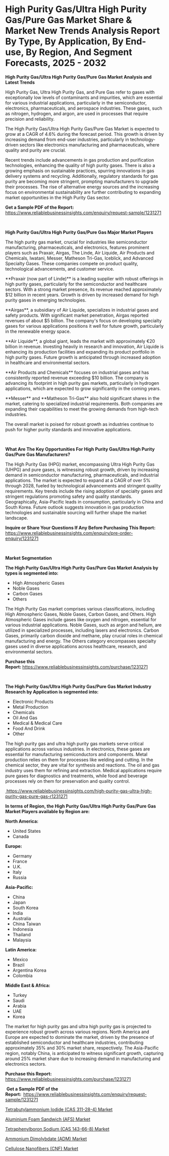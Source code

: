 <p><h1>High Purity Gas/Ultra High Purity Gas/Pure Gas Market Share & Market New Trends Analysis Report By Type, By Application, By End-use, By Region, And Segment Forecasts, 2025 - 2032</h1></p><p><strong>High Purity Gas/Ultra High Purity Gas/Pure Gas Market Analysis and Latest Trends</strong></p>
<p><p>High Purity Gas, Ultra High Purity Gas, and Pure Gas refer to gases with exceptionally low levels of contaminants and impurities, which are essential for various industrial applications, particularly in the semiconductor, electronics, pharmaceuticals, and aerospace industries. These gases, such as nitrogen, hydrogen, and argon, are used in processes that require precision and reliability.</p><p>The High Purity Gas/Ultra High Purity Gas/Pure Gas Market is expected to grow at a CAGR of 4.6% during the forecast period. This growth is driven by increasing demand from end-user industries, particularly in technology-driven sectors like electronics manufacturing and pharmaceuticals, where quality and purity are crucial. </p><p>Recent trends include advancements in gas production and purification technologies, enhancing the quality of high purity gases. There is also a growing emphasis on sustainable practices, spurring innovations in gas delivery systems and recycling. Additionally, regulatory standards for gas purity are becoming more stringent, prompting manufacturers to upgrade their processes. The rise of alternative energy sources and the increasing focus on environmental sustainability are further contributing to expanding market opportunities in the High Purity Gas sector.</p></p>
<p><strong>Get a Sample PDF of the Report:&nbsp;</strong> <a href="https://www.reliablebusinessinsights.com/enquiry/request-sample/1231271?utm_campaign=100&utm_medium=2&utm_source=Github&utm_content=ia&utm_term=03042025&utm_id=high-purity-gasultra-high-purity-gaspure-gas">https://www.reliablebusinessinsights.com/enquiry/request-sample/1231271</a></p>
<p>&nbsp;</p>
<p><strong>High Purity Gas/Ultra High Purity Gas/Pure Gas Major Market Players</strong></p>
<p><p>The high purity gas market, crucial for industries like semiconductor manufacturing, pharmaceuticals, and electronics, features prominent players such as Praxair, Airgas, The Linde, Air Liquide, Air Products and Chemicals, Iwatani, Messer, Matheson Tri-Gas, Iceblick, and Advanced Specialty Gases. These companies compete on product quality, technological advancements, and customer service.</p><p>**Praxair (now part of Linde)** is a leading supplier with robust offerings in high purity gases, particularly for the semiconductor and healthcare sectors. With a strong market presence, its revenue reached approximately $12 billion in recent years. Growth is driven by increased demand for high purity gases in emerging technologies.</p><p>**Airgas**, a subsidiary of Air Liquide, specializes in industrial gases and safety products. With significant market penetration, Airgas reported revenues of about $5 billion. The company's focus on developing specialty gases for various applications positions it well for future growth, particularly in the renewable energy space.</p><p>**Air Liquide**, a global giant, leads the market with approximately €20 billion in revenue. Investing heavily in research and innovation, Air Liquide is enhancing its production facilities and expanding its product portfolio in high purity gases. Future growth is anticipated through increased adoption in healthcare and environmental sectors.</p><p>**Air Products and Chemicals** focuses on industrial gases and has consistently reported revenue exceeding $10 billion. The company is advancing its footprint in high purity gas markets, particularly in hydrogen applications, which are expected to grow significantly in the coming years.</p><p>**Messer** and **Matheson Tri-Gas** also hold significant shares in the market, catering to specialized industrial requirements. Both companies are expanding their capabilities to meet the growing demands from high-tech industries.</p><p>The overall market is poised for robust growth as industries continue to push for higher purity standards and innovative applications.</p></p>
<p>&nbsp;</p>
<p><strong>What Are The Key Opportunities For High Purity Gas/Ultra High Purity Gas/Pure Gas Manufacturers?</strong></p>
<p><p>The High Purity Gas (HPG) market, encompassing Ultra High Purity Gas (UHPG) and pure gases, is witnessing robust growth, driven by increasing demand in semiconductor manufacturing, pharmaceuticals, and industrial applications. The market is expected to expand at a CAGR of over 5% through 2028, fueled by technological advancements and stringent quality requirements. Key trends include the rising adoption of specialty gases and stringent regulations promoting safety and quality standards. Geographically, Asia-Pacific leads in consumption, particularly in China and South Korea. Future outlook suggests innovation in gas production technologies and sustainable sourcing will further shape the market landscape.</p></p>
<p><strong>Inquire or Share Your Questions If Any Before Purchasing This Report:</strong> <a href="https://www.reliablebusinessinsights.com/enquiry/pre-order-enquiry/1231271?utm_campaign=100&utm_medium=2&utm_source=Github&utm_content=ia&utm_term=03042025&utm_id=high-purity-gasultra-high-purity-gaspure-gas">https://www.reliablebusinessinsights.com/enquiry/pre-order-enquiry/1231271</a></p>
<p>&nbsp;</p>
<p><strong>Market Segmentation</strong></p>
<p><strong>The High Purity Gas/Ultra High Purity Gas/Pure Gas Market Analysis by types is segmented into:</strong></p>
<p><ul><li>High Atmospheric Gases</li><li>Noble Gases</li><li>Carbon Gases</li><li>Others</li></ul></p>
<p><p>The High Purity Gas market comprises various classifications, including High Atmospheric Gases, Noble Gases, Carbon Gases, and Others. High Atmospheric Gases include gases like oxygen and nitrogen, essential for various industrial applications. Noble Gases, such as argon and helium, are utilized in specialized processes, including lasers and electronics. Carbon Gases, primarily carbon dioxide and methane, play crucial roles in chemical manufacturing and energy. The Others category encompasses specialty gases used in diverse applications across healthcare, research, and environmental sectors.</p></p>
<p><strong>Purchase this Report:&nbsp;</strong><a href="https://www.reliablebusinessinsights.com/purchase/1231271?utm_campaign=100&utm_medium=2&utm_source=Github&utm_content=ia&utm_term=03042025&utm_id=high-purity-gasultra-high-purity-gaspure-gas">https://www.reliablebusinessinsights.com/purchase/1231271</a></p>
<p>&nbsp;</p>
<p><strong>The High Purity Gas/Ultra High Purity Gas/Pure Gas Market Industry Research by Application is segmented into:</strong></p>
<p><ul><li>Electronic Products</li><li>Metal Production</li><li>Chemicals</li><li>Oil And Gas</li><li>Medical & Medical Care</li><li>Food And Drink</li><li>Other</li></ul></p>
<p><p>The high purity gas and ultra high purity gas markets serve critical applications across various industries. In electronics, these gases are essential for manufacturing semiconductors and components. Metal production relies on them for processes like welding and cutting. In the chemical sector, they are vital for synthesis and reactions. The oil and gas industry uses them for refining and extraction. Medical applications require pure gases for diagnostics and treatments, while food and beverage processes rely on them for preservation and quality control.</p></p>
<p><a href="https://www.reliablebusinessinsights.com/high-purity-gas-ultra-high-purity-gas-pure-gas-r1231271?utm_campaign=100&utm_medium=2&utm_source=Github&utm_content=ia&utm_term=03042025&utm_id=high-purity-gasultra-high-purity-gaspure-gas">&nbsp;https://www.reliablebusinessinsights.com/high-purity-gas-ultra-high-purity-gas-pure-gas-r1231271</a></p>
<p><strong>In terms of Region, the High Purity Gas/Ultra High Purity Gas/Pure Gas Market Players available by Region are:</strong></p>
<p>
    <p> <strong> North America: </strong>
        <ul>
            <li>United States</li>
            <li>Canada</li>
        </ul>
        </p> 
    <p> <strong> Europe: </strong>
        <ul>
            <li>Germany</li>
            <li>France</li>
            <li>U.K.</li>
            <li>Italy</li>
            <li>Russia</li>
        </ul>
        </p> 
    <p> <strong> Asia-Pacific: </strong>
        <ul>
            <li>China</li>
            <li>Japan</li>
            <li>South Korea</li>
            <li>India</li>
            <li>Australia</li>
            <li>China Taiwan</li>
            <li>Indonesia</li>
            <li>Thailand</li>
            <li>Malaysia</li>
        </ul>
        </p> 
    <p> <strong> Latin America: </strong>
        <ul>
            <li>Mexico</li>
            <li>Brazil</li>
            <li>Argentina Korea</li>
            <li>Colombia</li>
        </ul>
        </p> 
    <p> <strong> Middle East & Africa: </strong>
        <ul>
            <li>Turkey</li>
            <li>Saudi</li>
            <li>Arabia</li>
            <li>UAE</li>
            <li>Korea</li>
        </ul>
    </p>
    </p>
<p><p>The market for high purity gas and ultra high purity gas is projected to experience robust growth across various regions. North America and Europe are expected to dominate the market, driven by the presence of established semiconductor and healthcare industries, contributing approximately 35% and 30% market share, respectively. The Asia-Pacific region, notably China, is anticipated to witness significant growth, capturing around 25% market share due to increasing demand in manufacturing and electronics sectors.</p></p>
<p><strong>Purchase this Report: </strong><a href="https://www.reliablebusinessinsights.com/purchase/1231271?utm_campaign=100&utm_medium=2&utm_source=Github&utm_content=ia&utm_term=03042025&utm_id=high-purity-gasultra-high-purity-gaspure-gas">https://www.reliablebusinessinsights.com/purchase/1231271</a></p>
<p>&nbsp;<strong>Get a Sample PDF of the Report:&nbsp;&nbsp;</strong><a href="https://www.reliablebusinessinsights.com/enquiry/request-sample/1231271?utm_campaign=100&utm_medium=2&utm_source=Github&utm_content=ia&utm_term=03042025&utm_id=high-purity-gasultra-high-purity-gaspure-gas">https://www.reliablebusinessinsights.com/enquiry/request-sample/1231271</a></p>
<p><strong></strong></p>
<p><p><a href="https://github.com/zdybelzinn/Market-Research-Report-List-1/blob/main/tetrabutylammonium-iodide-cas-311-28-4-market.md?utm_campaign=100&utm_medium=2&utm_source=Github&utm_content=ia&utm_term=03042025&utm_id=high-purity-gasultra-high-purity-gaspure-gas">Tetrabutylammonium Iodide (CAS 311-28-4) Market</a></p><p><a href="https://github.com/frodanlert/Market-Research-Report-List-1/blob/main/aluminium-foam-sandwich-afs-market.md?utm_campaign=100&utm_medium=2&utm_source=Github&utm_content=ia&utm_term=03042025&utm_id=high-purity-gasultra-high-purity-gaspure-gas">Aluminium Foam Sandwich (AFS) Market</a></p><p><a href="https://github.com/tabormahay2f/Market-Research-Report-List-1/blob/main/tetraphenylboron-sodium-cas-143-66-8-market.md?utm_campaign=100&utm_medium=2&utm_source=Github&utm_content=ia&utm_term=03042025&utm_id=high-purity-gasultra-high-purity-gaspure-gas">Tetraphenylboron Sodium (CAS 143-66-8) Market</a></p><p><a href="https://github.com/ilanarohalgh/Market-Research-Report-List-1/blob/main/ammonium-dimolybdate-adm-market.md?utm_campaign=100&utm_medium=2&utm_source=Github&utm_content=ia&utm_term=03042025&utm_id=high-purity-gasultra-high-purity-gaspure-gas">Ammonium Dimolybdate (ADM) Market</a></p><p><a href="https://github.com/iperitvik8/Market-Research-Report-List-1/blob/main/cellulose-nanofibers-cnf-market.md?utm_campaign=100&utm_medium=2&utm_source=Github&utm_content=ia&utm_term=03042025&utm_id=high-purity-gasultra-high-purity-gaspure-gas">Cellulose Nanofibers (CNF) Market</a></p></p>